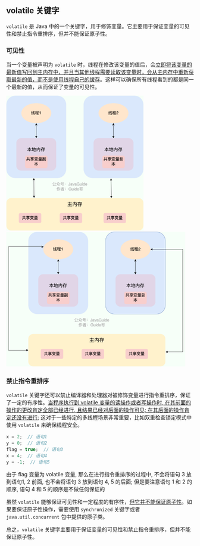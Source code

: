 ## volatile 关键字

`volatile` 是 Java 中的一个关键字，用于修饰变量。它主要用于保证变量的可见性和禁止指令重排序，但并不能保证原子性。

### 可见性

当一个变量被声明为 `volatile` 时，线程在修改该变量的值后，会<u>立即将该变量的最新值写回到主内存中，并且当其他线程需要读取该变量时，会从主内存中重新获取最新的值，而不是使用线程自己的缓存</u>。这样可以确保所有线程看到的都是同一个最新的值，从而保证了变量的可见性。

<img src="assets/jmm.png" alt="jmm" style="zoom:67%;" />

<img src="assets/jmm2.png" alt="jmm2" style="zoom:67%;" />

### 禁止指令重排序

`volatile` 关键字还可以禁止编译器和处理器对被修饰变量进行指令重排序，保证了一定的有序性。<u>当程序执行到 volatile 变量的读操作或者写操作时, 在其前面的操作的更改肯定全部已经进行, 且结果已经对后面的操作可见; 在其后面的操作肯定还没有进行</u>; 这对于一些特定的多线程场景非常重要，比如双重检查锁定模式中使用 `volatile` 来确保线程安全。

```java
x = 2;  // 语句1
y = 0;  // 语句2
flag = true;  // 语句3
x = 4;  // 语句4
y = -1;  // 语句5
```

由于 flag 变量为 volatile 变量, 那么在进行指令重排序的过程中, 不会将语句 3 放到语句1, 2 前面, 也不会将语句 3 放到语句 4, 5 的后面; 但是要注意语句 1 和 2 的顺序, 语句 4 和 5 的顺序是不做任何保证的

虽然 `volatile` 能够保证可见性和一定程度的有序性，<u>但它并不能保证原子性</u>。如果要保证原子性操作，需要使用 `synchronized` 关键字或者 `java.util.concurrent` 包中提供的原子类。

总之，`volatile` 关键字主要用于保证变量的可见性和禁止指令重排序，但并不能保证原子性。